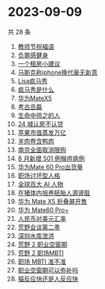 # 2023-09-09

共 28 条

<!-- BEGIN -->
<!-- 最后更新时间 Sat Sep 09 2023 22:05:07 GMT+0800 (China Standard Time) -->

1. [教师节祝福语](https://www.zhihu.com/search?q=%E6%95%99%E5%B8%88%E8%8A%82%E7%A5%9D%E7%A6%8F%E8%AF%AD)
1. [负罪感健身](https://www.zhihu.com/search?q=%E8%B4%9F%E7%BD%AA%E6%84%9F%E5%81%A5%E8%BA%AB)
1. [一个租房小建议](https://www.zhihu.com/search?q=%E4%B8%80%E4%B8%AA%E7%A7%9F%E6%88%BF%E5%B0%8F%E5%BB%BA%E8%AE%AE)
1. [马斯克称iphone换代毫无新意](https://www.zhihu.com/search?q=%E9%A9%AC%E6%96%AF%E5%85%8B%E7%A7%B0iphone%E6%8D%A2%E4%BB%A3%E6%AF%AB%E6%97%A0%E6%96%B0%E6%84%8F)
1. [Lisa疯马秀](https://www.zhihu.com/search?q=Lisa%E7%96%AF%E9%A9%AC%E7%A7%80)
1. [疯马秀是什么](https://www.zhihu.com/search?q=%E7%96%AF%E9%A9%AC%E7%A7%80%E6%98%AF%E4%BB%80%E4%B9%88)
1. [华为MateX5](https://www.zhihu.com/search?q=%E5%8D%8E%E4%B8%BAMateX5)
1. [考古丞磊](https://www.zhihu.com/search?q=%E8%80%83%E5%8F%A4%E4%B8%9E%E7%A3%8A)
1. [生命中师之的人](https://www.zhihu.com/search?q=%E7%94%9F%E5%91%BD%E4%B8%AD%E5%B8%88%E4%B9%8B%E7%9A%84%E4%BA%BA)
1. [24 城认房不认贷](https://www.zhihu.com/search?q=24%20%E5%9F%8E%E8%AE%A4%E6%88%BF%E4%B8%8D%E8%AE%A4%E8%B4%B7)
1. [苹果市值蒸发万亿](https://www.zhihu.com/search?q=%E8%8B%B9%E6%9E%9C%E5%B8%82%E5%80%BC%E8%92%B8%E5%8F%91%E4%B8%87%E4%BA%BF)
1. [羊肉卷含鸭肉](https://www.zhihu.com/search?q=%E7%BE%8A%E8%82%89%E5%8D%B7%E5%90%AB%E9%B8%AD%E8%82%89)
1. [南京全面取消限购](https://www.zhihu.com/search?q=%E5%8D%97%E4%BA%AC%E5%85%A8%E9%9D%A2%E5%8F%96%E6%B6%88%E9%99%90%E8%B4%AD)
1. [8 月新增 501 例猴痘病例](https://www.zhihu.com/search?q=8%20%E6%9C%88%E6%96%B0%E5%A2%9E%20501%20%E4%BE%8B%E7%8C%B4%E7%97%98%E7%97%85%E4%BE%8B)
1. [华为Mate 60 Pro出货量](https://www.zhihu.com/search?q=%E5%8D%8E%E4%B8%BAMate%2060%20Pro%E5%87%BA%E8%B4%A7%E9%87%8F)
1. [职场讨坏型人格](https://www.zhihu.com/search?q=%E8%81%8C%E5%9C%BA%E8%AE%A8%E5%9D%8F%E5%9E%8B%E4%BA%BA%E6%A0%BC)
1. [全球百大 AI 人物](https://www.zhihu.com/search?q=%E5%85%A8%E7%90%83%E7%99%BE%E5%A4%A7%20AI%20%E4%BA%BA%E7%89%A9)
1. [在猪体内培养胚胎人源肾脏](https://www.zhihu.com/search?q=%E5%9C%A8%E7%8C%AA%E4%BD%93%E5%86%85%E5%9F%B9%E5%85%BB%E8%83%9A%E8%83%8E%E4%BA%BA%E6%BA%90%E8%82%BE%E8%84%8F)
1. [华为 Mate X5 折叠屏开售](https://www.zhihu.com/search?q=%E5%8D%8E%E4%B8%BA%20Mate%20X5%20%E6%8A%98%E5%8F%A0%E5%B1%8F%E5%BC%80%E5%94%AE)
1. [华为 Mate60 Pro+](https://www.zhihu.com/search?q=%E5%8D%8E%E4%B8%BA%20Mate60%20Pro%2B)
1. [人民币对美元汇率](https://www.zhihu.com/search?q=%E4%BA%BA%E6%B0%91%E5%B8%81%E5%AF%B9%E7%BE%8E%E5%85%83%E6%B1%87%E7%8E%87)
1. [荒野会谈第二季](https://www.zhihu.com/search?q=%E8%8D%92%E9%87%8E%E4%BC%9A%E8%B0%88%E7%AC%AC%E4%BA%8C%E5%AD%A3)
1. [深圳水库泄洪](https://www.zhihu.com/search?q=%E6%B7%B1%E5%9C%B3%E6%B0%B4%E5%BA%93%E6%B3%84%E6%B4%AA)
1. [荒野 2 职业空窗期](https://www.zhihu.com/search?q=%E8%8D%92%E9%87%8E%202%20%E8%81%8C%E4%B8%9A%E7%A9%BA%E7%AA%97%E6%9C%9F)
1. [荒野 2 职场MBTI](https://www.zhihu.com/search?q=%E8%8D%92%E9%87%8E%202%20%E8%81%8C%E5%9C%BAMBTI)
1. [职场 MBTI 准不准](https://www.zhihu.com/search?q=%E8%81%8C%E5%9C%BA%20MBTI%20%E5%87%86%E4%B8%8D%E5%87%86)
1. [职业空窗期可以弥补吗](https://www.zhihu.com/search?q=%E8%81%8C%E4%B8%9A%E7%A9%BA%E7%AA%97%E6%9C%9F%E5%8F%AF%E4%BB%A5%E5%BC%A5%E8%A1%A5%E5%90%97)
1. [猫反应快还是人反应快](https://www.zhihu.com/search?q=%E7%8C%AB%E5%8F%8D%E5%BA%94%E5%BF%AB%E8%BF%98%E6%98%AF%E4%BA%BA%E5%8F%8D%E5%BA%94%E5%BF%AB)

<!-- END -->
